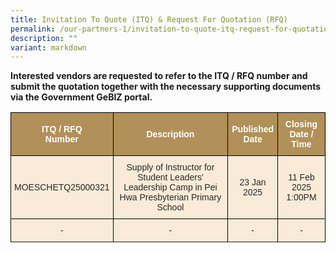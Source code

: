 ```yaml
---
title: Invitation To Quote (ITQ) & Request For Quotation (RFQ)
permalink: /our-partners-1/invitation-to-quote-itq-request-for-quotation-rfq/
description: ""
variant: markdown
---
```

[](/images/Website%20Banners%20Subpage/948x260%20masterhead%20-%20Our%20Partners3.jpg)
**Interested vendors are requested to refer to the ITQ / RFQ number and submit the quotation together with the necessary supporting documents via the Government GeBIZ portal.** 
  

<style type="text/css">
.tg  {border-collapse:collapse;border-spacing:0;}
.tg td{border-color:black;border-style:solid;border-width:1px;font-family:Arial, sans-serif;font-size:14px;
  overflow:hidden;padding:10px 5px;word-break:normal;}
.tg th{border-color:black;border-style:solid;border-width:1px;font-family:Arial, sans-serif;font-size:14px;
  font-weight:normal;overflow:hidden;padding:10px 5px;word-break:normal;}
.tg .tg-q1lf{background-color:#F9EBD7;color:#282828;text-align:center;vertical-align:middle}
.tg .tg-vgdu{background-color:#F9EBD7;color:#CCC;text-align:center;vertical-align:top}
.tg .tg-vtwo{background-color:#B29059;color:#FFF;font-weight:bold;text-align:center;vertical-align:middle}
.tg .tg-lhoz{background-color:#FFF;color:#CCC;text-align:center;vertical-align:top}
.tg .tg-r2gi{background-color:#FFF;color:#282828;text-align:center;vertical-align:middle}
</style>
<table class="tg">
<thead>
  <tr>
    <th class="tg-vtwo"><span style="color:#FFF;background-color:#B29059">ITQ / RFQ</span><br><span style="color:#FFF;background-color:#B29059">Number</span></th>
    <th class="tg-vtwo"><span style="color:#FFF;background-color:#B29059">Description</span></th>
    <th class="tg-vtwo"><span style="color:#FFF;background-color:#B29059">Published</span><br><span style="color:#FFF;background-color:#B29059">Date</span></th>
    <th class="tg-vtwo"><span style="color:#FFF;background-color:#B29059">Closing</span><br><span style="color:#FFF;background-color:#B29059">Date / Time</span></th>
  </tr>
</thead>
<tbody>
<tr>
		</tr>	<tr>
	</tr>	<tr>
	</tr>	<tr>
		</tr>	<tr>
	</tr>	<tr><td class="tg-q1lf"><span style="color:#282828;background-color:transparent">MOESCHETQ25000321 </span></td>
    <td class="tg-q1lf"><span style="color:#282828;background-color:transparent"> Supply of Instructor for Student Leaders' Leadership Camp in Pei Hwa Presbyterian Primary School </span></td>
    <td class="tg-q1lf"><span style="color:#282828;background-color:transparent">23 Jan 2025 </span></td>
    <td class="tg-q1lf"><span style="color:#282828;background-color:transparent">11 Feb 2025 1:00PM </span></td>
  </tr><tr>
	</tr>	<tr>
	</tr>	<tr>
	</tr>	<tr><td class="tg-q1lf"><span style="color:#282828;background-color:transparent">  - </span></td>
    <td class="tg-q1lf"><span style="color:#282828;background-color:transparent">- </span></td>
    <td class="tg-q1lf"><span style="color:#282828;background-color:transparent"> - </span></td>
    <td class="tg-q1lf"><span style="color:#282828;background-color:transparent"> - </span></td>
  </tr><tr>
		</tr>	<tr>
	</tr>	<tr>

  </tr><tr>
</tr>
</tbody>
</table>